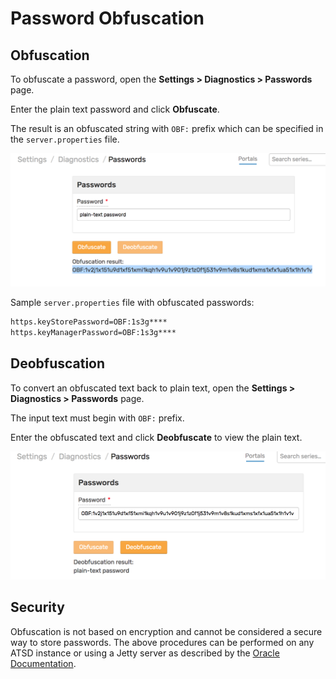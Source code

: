 # Password Obfuscation

## Obfuscation

To obfuscate a password, open the **Settings > Diagnostics > Passwords** page.

Enter the plain text password and click **Obfuscate**.

The result is an obfuscated string with `OBF:` prefix which can be specified in the `server.properties` file.

![](./images/password-obfuscation.png)

Sample `server.properties` file with obfuscated passwords:

```txt
https.keyStorePassword=OBF:1s3g****
https.keyManagerPassword=OBF:1s3g****
```

## Deobfuscation

To convert an obfuscated text back to plain text, open the **Settings > Diagnostics > Passwords** page.

The input text must begin with `OBF:` prefix.

Enter the obfuscated text and click **Deobfuscate** to view the plain text.

![](./images/password-deobfuscation.png)

## Security

Obfuscation is not based on encryption and cannot be considered a secure way to store passwords. The above procedures can be performed on any ATSD instance or using a Jetty server as described by the [Oracle Documentation](https://docs.oracle.com/cd/E35822_01/server.740/es_admin/src/tadm_ssl_jetty_passwords.html).
